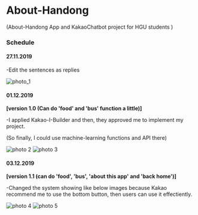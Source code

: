 # About-Handong
(About-Handong App and KakaoChatbot project for HGU students )


### Schedule

#### 27.11.2019
-Edit the sentences as replies

![photo_1](./27.11.2019.png ) 


#### 01.12.2019 
__[version 1.0 (Can do 'food' and 'bus' function a little)]__

-I applied Kakao-I-Builder and then, they approved me to implement my project.

(So finally, I could use machine-learning functions and API there)

![photo 2](./01.12.2019.png ) 
![photo 3](./01.12.2019-(2).png ) 


#### 03.12.2019 
__[version 1.1 (can do 'food', 'bus', 'about this app' and 'back home')]__

-Changed the system showing like below images because Kakao recommend me to use the bottom button, then users can use it effectiently.



![photo 4](./03.12.2019.jpeg ) 
![photo 5](./03.12.2019-(2).png ) 
